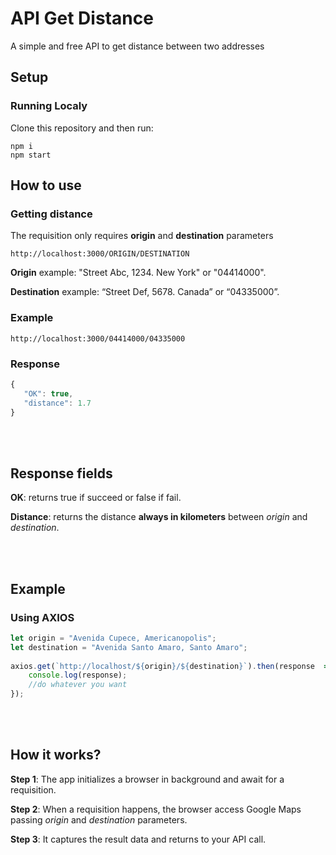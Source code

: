 # API Get Distance 
A simple and free API to get distance between two addresses


## Setup

### Running Localy

Clone this repository and then run:

    npm i
    npm start

## How to use

### Getting distance 
The requisition only requires **origin** and **destination** parameters
		
    http://localhost:3000/ORIGIN/DESTINATION

**Origin** example: "Street Abc, 1234. New York" or "04414000".

**Destination** example: “Street Def, 5678. Canada” or “04335000”.

### Example


    http://localhost:3000/04414000/04335000
### Response 

````javascript
{
   "OK": true,
   "distance": 1.7
}
````

    
<br></br>
##  Response fields

**OK**: returns true if succeed or false if fail.

**Distance**: returns the distance **always in kilometers** between *origin* and *destination*.


<br></br>
## Example
### Using AXIOS
````javascript
let origin = "Avenida Cupece, Americanopolis";
let destination = "Avenida Santo Amaro, Santo Amaro";
    
axios.get(`http://localhost/${origin}/${destination}`).then(response  => {
    console.log(response);
    //do whatever you want
});
````


<br></br>
## How it works?

**Step 1**: The app initializes a browser in background and await for a requisition.

**Step 2**: When a requisition happens, the browser access  Google Maps passing *origin* and *destination* parameters.

**Step 3**: It captures the result data and returns to your API call.

